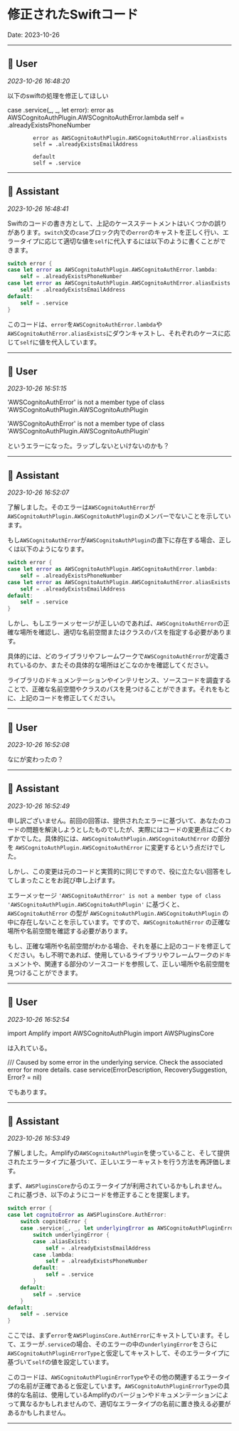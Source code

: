 # 修正されたSwiftコード

Date: 2023-10-26

---

## 👤 User
*2023-10-26 16:48:20*

以下のswiftの処理を修正してほしい

 case .service(_, _, let error):
            error as AWSCognitoAuthPlugin.AWSCognitoAuthError.lambda
            self = .alreadyExistsPhoneNumber
            
            error as AWSCognitoAuthPlugin.AWSCognitoAuthError.aliasExists
            self = .alreadyExistsEmailAddress
            
            default
            self = .service

---

## 🤖 Assistant
*2023-10-26 16:48:41*

Swiftのコードの書き方として、上記のケースステートメントはいくつかの誤りがあります。`switch`文の`case`ブロック内での`error`のキャストを正しく行い、エラータイプに応じて適切な値を`self`に代入するには以下のように書くことができます。

```swift
switch error {
case let error as AWSCognitoAuthPlugin.AWSCognitoAuthError.lambda:
    self = .alreadyExistsPhoneNumber
case let error as AWSCognitoAuthPlugin.AWSCognitoAuthError.aliasExists:
    self = .alreadyExistsEmailAddress
default:
    self = .service
}
```

このコードは、`error`を`AWSCognitoAuthError.lambda`や`AWSCognitoAuthError.aliasExists`にダウンキャストし、それぞれのケースに応じて`self`に値を代入しています。

---

## 👤 User
*2023-10-26 16:51:15*

'AWSCognitoAuthError' is not a member type of class 'AWSCognitoAuthPlugin.AWSCognitoAuthPlugin

'AWSCognitoAuthError' is not a member type of class 'AWSCognitoAuthPlugin.AWSCognitoAuthPlugin'

というエラーになった。ラップしないといけないのかも？

---

## 🤖 Assistant
*2023-10-26 16:52:07*

了解しました。そのエラーは`AWSCognitoAuthError`が`AWSCognitoAuthPlugin.AWSCognitoAuthPlugin`のメンバーでないことを示しています。

もし`AWSCognitoAuthError`が`AWSCognitoAuthPlugin`の直下に存在する場合、正しくは以下のようになります。

```swift
switch error {
case let error as AWSCognitoAuthPlugin.AWSCognitoAuthError.lambda:
    self = .alreadyExistsPhoneNumber
case let error as AWSCognitoAuthPlugin.AWSCognitoAuthError.aliasExists:
    self = .alreadyExistsEmailAddress
default:
    self = .service
}
```

しかし、もしエラーメッセージが正しいのであれば、`AWSCognitoAuthError`の正確な場所を確認し、適切な名前空間またはクラスのパスを指定する必要があります。

具体的には、どのライブラリやフレームワークで`AWSCognitoAuthError`が定義されているのか、またその具体的な場所はどこなのかを確認してください。

ライブラリのドキュメンテーションやインテリセンス、ソースコードを調査することで、正確な名前空間やクラスのパスを見つけることができます。それをもとに、上記のコードを修正してください。

---

## 👤 User
*2023-10-26 16:52:08*

なにが変わったの？

---

## 🤖 Assistant
*2023-10-26 16:52:49*

申し訳ございません。前回の回答は、提供されたエラーに基づいて、あなたのコードの問題を解決しようとしたものでしたが、実際にはコードの変更点はごくわずかでした。具体的には、`AWSCognitoAuthPlugin.AWSCognitoAuthError` の部分を `AWSCognitoAuthPlugin.AWSCognitoAuthError` に変更するという点だけでした。

しかし、この変更は元のコードと実質的に同じですので、役に立たない回答をしてしまったことをお詫び申し上げます。

エラーメッセージ `'AWSCognitoAuthError' is not a member type of class 'AWSCognitoAuthPlugin.AWSCognitoAuthPlugin'` に基づくと、`AWSCognitoAuthError` の型が `AWSCognitoAuthPlugin.AWSCognitoAuthPlugin` の中に存在しないことを示しています。ですので、`AWSCognitoAuthError` の正確な場所や名前空間を確認する必要があります。

もし、正確な場所や名前空間がわかる場合、それを基に上記のコードを修正してください。もし不明であれば、使用しているライブラリやフレームワークのドキュメントや、関連する部分のソースコードを参照して、正しい場所や名前空間を見つけることができます。

---

## 👤 User
*2023-10-26 16:52:54*

import Amplify
import AWSCognitoAuthPlugin
import AWSPluginsCore

は入れている。

/// Caused by some error in the underlying service. Check the associated error for more details.
    case service(ErrorDescription, RecoverySuggestion, Error? = nil)

でもあります。

---

## 🤖 Assistant
*2023-10-26 16:53:49*

了解しました。Amplifyの`AWSCognitoAuthPlugin`を使っていること、そして提供されたエラータイプに基づいて、正しいエラーキャストを行う方法を再評価します。

まず、`AWSPluginsCore`からのエラータイプが利用されているかもしれません。これに基づき、以下のようにコードを修正することを提案します。

```swift
switch error {
case let cognitoError as AWSPluginsCore.AuthError:
    switch cognitoError {
    case .service(_, _, let underlyingError as AWSCognitoAuthPluginErrorType):
        switch underlyingError {
        case .aliasExists:
            self = .alreadyExistsEmailAddress
        case .lambda:
            self = .alreadyExistsPhoneNumber
        default:
            self = .service
        }
    default:
        self = .service
    }
default:
    self = .service
}
```

ここでは、まず`error`を`AWSPluginsCore.AuthError`にキャストしています。そして、エラーが`.service`の場合、そのエラーの中の`underlyingError`をさらに`AWSCognitoAuthPluginErrorType`と仮定してキャストして、そのエラータイプに基づいて`self`の値を設定しています。

このコードは、`AWSCognitoAuthPluginErrorType`やその他の関連するエラータイプの名前が正確であると仮定しています。`AWSCognitoAuthPluginErrorType`の具体的な名前は、使用しているAmplifyのバージョンやドキュメンテーションによって異なるかもしれませんので、適切なエラータイプの名前に置き換える必要があるかもしれません。

---
